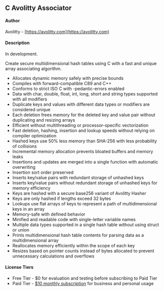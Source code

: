 ## C Avolitty Associator

#### Author
Avolitty - [https://avolitty.com](https://avolitty.com)

#### Description
In development.

Create secure multidimensional hash tables using C with a fast and unique array associating algorithm.

- Allocates dynamic memory safely with precise bounds
- Compiles with forward-compatible C89 and C++
- Conforms to strict ISO C with -pedantic-errors enabled
- Data with char, double, float, int, long, short and string types supported with all modifiers
- Duplicate keys and values with different data types or modifiers are considered unique
- Each deletion frees memory for the deleted key and value pair without duplicating and resizing arrays
- Efficient without multithreading or processor-specific vectorization
- Fast deletion, hashing, insertion and lookup speeds without relying on compiler optimization
- Hashed keys use 50% less memory than SHA-256 with less probability of collisions
- Incremental memory allocation prevents bloated buffers and memory leaks
- Insertions and updates are merged into a single function with automatic overwriting
- Insertion sort order preserved
- Inserts key/value pairs with redundant storage of unhashed keys
- Inserts key/value pairs without redundant storage of unhashed keys for memory efficiency
- Keys are hashed with a secure base256 variant of Avolitty Hasher
- Keys are only hashed if lengths exceed 32 bytes
- Lookups use flat arrays of keys to represent a path of multidimensional keys in an array
- Memory-safe with defined behavior
- Minified and readable code with single-letter variable names
- Multiple data types supported in a single hash table without using struct or union
- Prints multidimensional hash table contents for parsing data as a multidimensional array
- Reallocates memory efficiently within the scope of each key
- Resizes based on pointer counts instead of bytes allocated to prevent unnecessary calculations and overflows

#### License Tiers
- Free Tier - $0 for evaluation and testing before subscribing to Paid Tier
- Paid Tier - [$10 monthly subscription](https://avolitty.com/subscribe/) for business and personal usage
